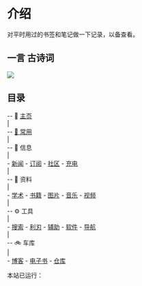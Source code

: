 # 介绍

对平时用过的书签和笔记做一下记录，以备查看。

<!-- (考虑到`学习`模块属于文档类，故迁移到`notion`中.) -->

<!-- 现在主要使用 Notion，故这里只做基本维护。（2021.3.30） -->

## 一言 古诗词

<div
    align=left>
    <img
    src="https://v1.jinrishici.com/all.svg?font-size=20&spacing=4"

<!-- ![今日诗词](https://v2.jinrishici.com/one.svg) -->

<!-- <img alt="今日诗词" src="https://v2.jinrishici.com/one.svg?font-size=24&spacing=4" style="max-width:100%; display: block; margin: 0 auto;"> -->

## 目录

-- 📑 [主页](/)  
|  
-- [🚩 常用](/site.md)  
|  
-- 📃 信息  
|  
    - [新闻](/信息/新闻.md)
    - [订阅](/信息/订阅.md)
    - [社区](信息/community.md)
    - [充电](信息/充电.md)  
|  
-- 📁 资料  
|  
    - [学术](/zy/xs.md)
    - [书籍](/zy/books.md)
    - [图片](/zy/图片.md)
    - [音乐](/zy/音乐.md)
    - [视频](/zy/视频.md)  
|  
-- ⚙️ 工具  
|  
    - [搜索](tools/s&d.md)
    - [利刃](tools/利刃.md)
    - [辅助](tools/辅助.md)
    - [软件](tools/软件.md)
    - [导航](tools/导航.md)  
|  
-- 🚲️ 车库  
|  
    - [博客](/肩膀/博客.md)
    - [电子书](/车库/电子书.md)
    - [仓库](/车库/仓库.md)

<span
    id="time">本站已运行：
    <span
    id="span_dt_dt"
    >
</span>

<!-- 启动

cd docs && python -m http.server 3000

图标

https://fonts.google.com/icons?selected=Material+Icons&icon.platform=web

-->